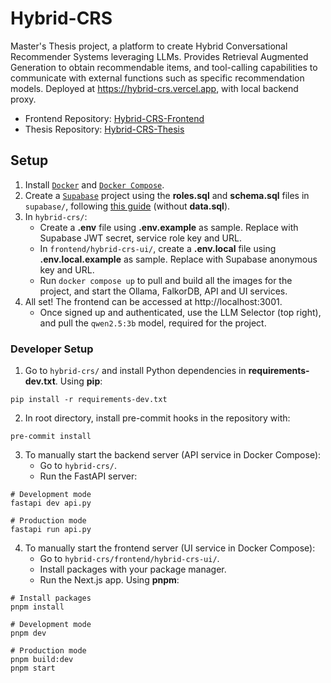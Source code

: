 # Hybrid-CRS
Master's Thesis project, a platform to create Hybrid Conversational Recommender Systems leveraging LLMs. Provides Retrieval Augmented Generation to obtain recommendable items, and tool-calling capabilities to communicate with external functions such as specific recommendation models. Deployed at https://hybrid-crs.vercel.app, with local backend proxy.

- Frontend Repository: [Hybrid-CRS-Frontend](https://github.com/Acervans/Hybrid-CRS-Frontend)
- Thesis Repository: [Hybrid-CRS-Thesis](https://github.com/Acervans/Hybrid-CRS-Thesis)


## Setup
1. Install [`Docker`](https://www.docker.com/get-started/) and [`Docker Compose`](https://docs.docker.com/compose/).
2. Create a [`Supabase`](https://supabase.com/) project using the __roles.sql__ and __schema.sql__ files in `supabase/`, following [this guide](https://supabase.com/docs/guides/platform/migrating-within-supabase/backup-restore#restore-backup-using-cli) (without __data.sql__).
3. In `hybrid-crs/`:
   - Create a __.env__ file using __.env.example__ as sample. Replace with Supabase JWT secret, service role key and URL.
   - In `frontend/hybrid-crs-ui/`, create a __.env.local__ file using __.env.local.example__ as sample. Replace with Supabase anonymous key and URL.
   - Run `docker compose up` to pull and build all the images for the project, and start the Ollama, FalkorDB, API and UI services.
4. All set! The frontend can be accessed at http://localhost:3001.
   - Once signed up and authenticated, use the LLM Selector (top right), and pull the `qwen2.5:3b` model, required for the project.

### Developer Setup
1. Go to `hybrid-crs/` and install Python dependencies in __requirements-dev.txt__. Using __pip__:
```shell
pip install -r requirements-dev.txt
```
2. In root directory, install pre-commit hooks in the repository with:
```shell
pre-commit install
```
3. To manually start the backend server (API service in Docker Compose):
   - Go to `hybrid-crs/`.
   - Run the FastAPI server:
```shell
# Development mode
fastapi dev api.py
```
```shell
# Production mode
fastapi run api.py
```
4. To manually start the frontend server (UI service in Docker Compose):
   - Go to `hybrid-crs/frontend/hybrid-crs-ui/`.
   - Install packages with your package manager.
   - Run the Next.js app. Using __pnpm__:
```shell
# Install packages
pnpm install
```
```shell
# Development mode
pnpm dev
```
```shell
# Production mode
pnpm build:dev
pnpm start
```
